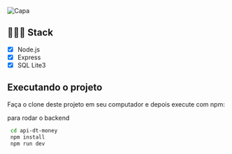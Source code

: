 ![Capa](https://user-images.githubusercontent.com/77641643/232164942-0f2dfcea-89b6-4f5d-8c47-b48ee58ad82b.png)

## 👨🏽‍💻 Stack

- [x] Node.js
- [x] Express
- [x] SQL Lite3

## Executando o projeto

Faça o clone deste projeto em seu computador e depois execute com npm:

para rodar o backend
```bash
 cd api-dt-money
 npm install
 npm run dev
```

